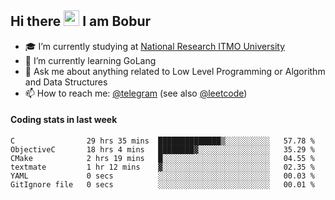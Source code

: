 ## Hi there <img src="https://media.giphy.com/media/hvRJCLFzcasrR4ia7z/giphy.gif" width="25px" height="25px"> I am Bobur

- :mortar_board: I’m currently studying at [National Research ITMO University](https://itmo.ru/)
- :seedling: I’m currently learning GoLang
- :speech_balloon: Ask me about anything related to Low Level Programming or Algorithm and Data Structures
- :mailbox: How to reach me: [@telegram](https://t.me/octoant) (see also [@leetcode](https://leetcode.com/octoant/))    

#### Coding stats in last week

<!--START_SECTION:waka-->

```text
C                29 hrs 35 mins  ██████████████▒░░░░░░░░░░   57.78 %
ObjectiveC       18 hrs 4 mins   ████████▓░░░░░░░░░░░░░░░░   35.29 %
CMake            2 hrs 19 mins   █░░░░░░░░░░░░░░░░░░░░░░░░   04.55 %
textmate         1 hr 12 mins    ▓░░░░░░░░░░░░░░░░░░░░░░░░   02.35 %
YAML             0 secs          ░░░░░░░░░░░░░░░░░░░░░░░░░   00.03 %
GitIgnore file   0 secs          ░░░░░░░░░░░░░░░░░░░░░░░░░   00.01 %
```

<!--END_SECTION:waka-->
